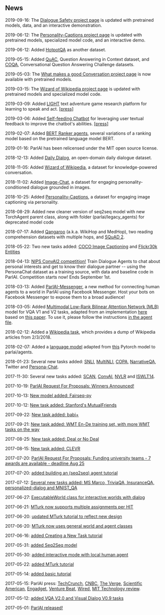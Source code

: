## News
2019-09-16: The [Dialogue Safety project page](https://parl.ai/projects/dialogue_safety/) is updated with pretrained models, data, and an interactive demonstration.

2019-06-12: The [Personality-Captions project page](http://parl.ai/projects/personality_captions/) is updated with pretrained models, specialized model code, and an interactive demo.

2019-06-12: Added [HotpotQA](https://github.com/facebookresearch/ParlAI/tree/master/parlai/tasks/quac) as another dataset.

2019-05-15: Added [QuAC](https://github.com/facebookresearch/ParlAI/tree/master/parlai/tasks/quac), Question Answering in Context dataset, and [COQA](https://github.com/facebookresearch/ParlAI/tree/master/parlai/tasks/coqa), Conversational Question Answering Challenge datasets.

2019-05-03: The [What makes a good Conversation project page](https://parl.ai/projects/controllable_dialogue/) is now available with pretrained models.

2019-03-15: The [Wizard of Wikipedia project page](http://parl.ai/projects/wizard_of_wikipedia/) is updated with pretrained models and specialized model code.

2019-03-09: Added [LIGHT](http://parl.ai/projects/light) text adventure game research platform for learning to speak and act. [[press]](https://venturebeat.com/2019/03/08/facebook-ai-researchers-create-a-text-based-adventure-to-study-how-ai-speak-and-act/)

2019-03-06: Added [Self-feeding Chatbot](http://parl.ai/projects/self_feeding) for leveraging user textual feedback to improve the chatbot's abilities. [[press]](https://venturebeat.com/2019/01/17/facebook-and-stanford-researchers-design-a-chatbot-that-learns-from-its-mistakes/)

2019-02-07: Added [BERT Ranker agents](https://github.com/facebookresearch/ParlAI/tree/master/parlai/agents/bert_ranker), several variations of a ranking model based on the pretrained language model BERT.

2019-01-16: ParlAI has been relicensed under the MIT open source license.

2018-12-13: Added [Daily Dialog](https://github.com/facebookresearch/ParlAI/blob/master/parlai/tasks/dailydialog/agents.py), an open-domain daily dialogue dataset.

2018-11-05: Added [Wizard of Wikipedia](http://parl.ai/projects/wizard_of_wikipedia/), a dataset for knowledge-powered conversation.

2018-11-02: Added [Image-Chat](https://klshuster.github.io/image_chat/), a dataset for engaging personality-conditioned dialogue grounded in images.

2018-10-25: Added [Personality-Captions](https://arxiv.org/abs/1810.10665), a dataset for engaging image captioning via personality.

2018-08-29: Added new cleaner version of seq2seq model with new TorchAgent parent class, along with folder (parlai/legacy_agents) for deprecated model code

2018-07-17: Added [Qangaroo](http://qangaroo.cs.ucl.ac.uk/) (a.k.a. WikiHop and MedHop), two reading comprehension datasets with multiple hops, and [SQuAD 2](https://rajpurkar.github.io/SQuAD-explorer/).

2018-05-22: Two new tasks added: [COCO Image Captioning](http://cocodataset.org/#captions-2015) and [Flickr30k Entities](http://web.engr.illinois.edu/~bplumme2/Flickr30kEntities/)

2018-04-13: [NIPS ConvAI2 competition!](http://convai.io/) Train Dialogue Agents to chat about personal interests and get to know their dialogue partner -- using the PersonaChat dataset as a training source, with data and baseline code in ParlAI. Competition starts now! Ends September 1st.

2018-03-13: Added [ParlAI-Messenger](http://parl.ai/static/docs/messenger.html), a new method for connecting human agents to a world in ParlAI using Facebook Messenger. Host your bots on Facebook Messenger to expose them to a broad audience!

2018-03-05: Added [Multimodal Low-Rank Bilinear Attention Network (MLB)](https://github.com/facebookresearch/ParlAI/blob/master/parlai/agents/mlb_vqa/mlb_vqa.py) model for VQA V1 and V2 tasks, adapted from an implementation [here](https://github.com/Cadene/vqa.pytorch) based on [this paper](https://arxiv.org/abs/1610.04325). To use it, please follow the instructions [in the agent file](https://github.com/facebookresearch/ParlAI/blob/master/parlai/agents/mlb_vqa/mlb_vqa.py).

2018-02-12: Added a [Wikipedia task](https://github.com/facebookresearch/ParlAI/blob/master/parlai/tasks/wikipedia/agents.py), which provides a dump of Wikipedia articles from 2/3/2018.

2018-02-07: Added a [language model](https://github.com/facebookresearch/ParlAI/blob/master/parlai/agents/language_model/language_model.py) adapted from [this](https://github.com/pytorch/examples/tree/master/word_language_model) Pytorch model to parlai/agents.

2018-01-23: Several new tasks added: [SNLI](https://nlp.stanford.edu/projects/snli/), [MultiNLI](https://arxiv.org/abs/1704.05426), [COPA](http://people.ict.usc.edu/~gordon/copa.html), [NarrativeQA](https://github.com/deepmind/narrativeqa), Twitter and [Persona-Chat](https://arxiv.org/abs/1801.07243).

2017-11-30: Several new tasks added: [SCAN](https://github.com/brendenlake/SCAN), [ConvAI](http://convai.io/data/), [NVLR](http://lic.nlp.cornell.edu/nlvr/) and [ISWLT14](http://wit3.fbk.eu).

2017-10-19: [ParlAI Request For Proposals: Winners Announced!](https://research.fb.com/announcing-the-winners-of-the-facebook-parlai-research-awards/)

2017-10-13: [New model added: Fairseq-py](https://github.com/facebookresearch/fairseq-py)

2017-10-12: [New task added: Stanford's MutualFriends](https://stanfordnlp.github.io/cocoa/)

2017-09-22: [New task added: babi+](https://www.researchgate.net/publication/319128941_Challenging_Neural_Dialogue_Models_with_Natural_Data_Memory_Networks_Fail_on_Incremental_Phenomena)

2017-09-21: [New task added: WMT En-De training set, with more WMT tasks on the way](https://nlp.stanford.edu/projects/nmt/)

2017-08-25: [New task added: Deal or No Deal](https://github.com/facebookresearch/end-to-end-negotiator)

2017-08-15: [New task added: CLEVR](https://github.com/facebookresearch/ParlAI/blob/master/parlai/tasks/task_list.py)

2017-07-20: [ParlAI Request For Proposals: Funding university teams - 7 awards are available - deadline Aug 25](https://research.fb.com/programs/research-awards/proposals/parlai/)

2017-07-20: [added building an (seq2seq) agent tutorial](http://www.parl.ai/static/docs/seq2seq_tutorial.html)

2017-07-12: [Several new tasks added: MS Marco, TriviaQA, InsuranceQA, personalized-dialog and MNIST_QA](https://github.com/facebookresearch/ParlAI/blob/master/parlai/tasks/task_list.py)

2017-06-27: [ExecutableWorld class for interactive worlds with dialog](https://github.com/facebookresearch/ParlAI/pull/170)

2017-06-21: [MTurk now supports multiple assignments per HIT](https://github.com/facebookresearch/ParlAI/pull/156)

2017-06-20: [updated MTurk tutorial to reflect new design](http://parl.ai/static/docs/mturk.html)

2017-06-20: [MTurk now uses general world and agent classes](https://github.com/facebookresearch/ParlAI/pull/128)

2017-06-16: [added Creating a New Task tutorial](http://parl.ai/static/docs/task_tutorial.html)

2017-05-31: [added Seq2Seq model](https://github.com/facebookresearch/ParlAI/pull/96)

2017-05-30: [added interactive mode with local human agent](https://github.com/facebookresearch/ParlAI/pull/110)

2017-05-22: [added MTurk tutorial](http://parl.ai/static/docs/mturk.html)

2017-05-14: [added basic tutorial](http://parl.ai/static/docs/basic_tutorial.html)

2017-05-15: ParlAI press: [TechCrunch](https://techcrunch.com/2017/05/15/facebooks-parlai-is-where-researchers-will-push-the-boundaries-of-conversational-ai/), [CNBC](http://www.cnbc.com/2017/05/12/facebook-releases-parlai-to-speed-realistic-chat-bot-development.html), [The Verge](https://www.theverge.com/2017/5/15/15640886/facebook-parlai-chatbot-research-ai-chatbot), [Scientific American](https://www.scientificamerican.com/article/facebook-wants-to-make-chatbots-more-conversational/), [Engadget](https://www.engadget.com/2017/05/15/facebook-parlAI-chatbot-training/), [Venture Beat](https://venturebeat.com/2017/05/15/facebook-to-launch-parlai-a-testing-ground-for-ai-and-bots/), [Wired](https://www.wired.com/2017/05/inside-facebooks-training-ground-making-chatbots-chattier/), [MIT Technology review](https://www.technologyreview.com/s/607854/facebook-wants-to-merge-ai-systems-for-a-smarter-chatbot/).

2017-05-12: [added VQA V2.0 and Visual Dialog V0.9 tasks](https://github.com/facebookresearch/ParlAI/pull/54)

2017-05-01: [ParlAI released!](https://code.facebook.com/posts/266433647155520/parlai-a-new-software-platform-for-dialog-research/)
